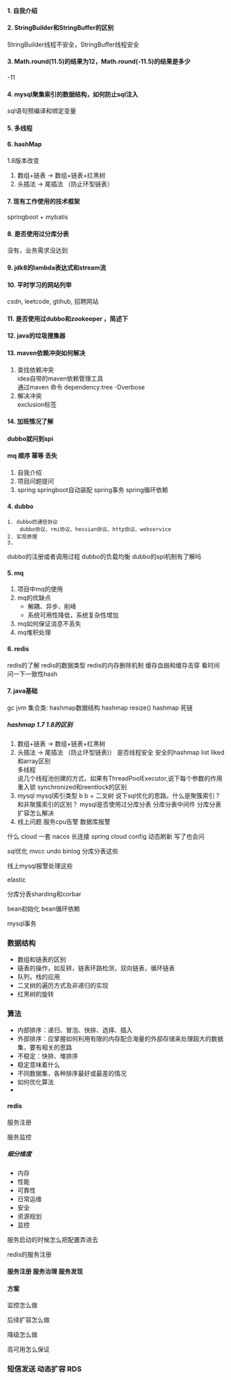 #### 1. 自我介绍
#### 2. StringBuilder和StringBuffer的区别
StringBuilder线程不安全，StringBuffer线程安全
#### 3. Math.round(11.5)的结果为12，Math.round(-11.5)的结果是多少
-11
#### 4. mysql聚集索引的数据结构，如何防止sql注入
sql语句预编译和绑定变量
#### 5. 多线程
#### 6. hashMap
1.8版本改变  
1. 数组+链表 -> 数组+链表+红黑树  
2. 头插法 -> 尾插法 （防止环型链表）

#### 7. 现有工作使用的技术框架
springboot + mybatis
#### 8. 是否使用过分库分表
没有，业务需求没达到
#### 9. jdk8的lambda表达式和stream流
#### 10. 平时学习的网站列举
csdn, leetcode, gtihub, 招聘网站
#### 11. 是否使用过dubbo和zookeeper ，简述下
#### 12. java的垃圾搜集器
#### 13. maven依赖冲突如何解决
1. 查找依赖冲突  
idea自带的maven依赖管理工具  
通过maven 命令 dependency:tree -Dverbose
2. 解决冲突  
exclusion标签

#### 14. 加班情况了解

#### dubbo就问到spi
#### mq 顺序 幂等 丢失 


1. 自我介绍
2. 项目问题提问
3. spring
springboot自动装配 
spring事务
spring循环依赖
#### 4. dubbo
    1. dubbo的通信协议
        dubbo协议、rmi协议、hessian协议、http协议、webservice
    2. 实现原理
    3. 
dubbo的注册或者调用过程
dubbo的负载均衡
dubbo的spi机制有了解吗
#### 5. mq
1. 项目中mq的使用
2. mq的优缺点
    - 解耦、异步、削峰
    - 系统可用性降低，系统复杂性增加
3. mq如何保证消息不丢失
 4. mq堆积处理
#### 6. redis
redis的了解
redis的数据类型
redis的内存删除机制
缓存血崩和缓存击穿
看时间问一下一致性hash
#### 7. java基础
gc
jvm
集合类:
hashmap数据结构
hashmap resize()
hashmap 死链

##### hashmap 1.7 1.8的区别
1. 数组+链表 -> 数组+链表+红黑树
2. 头插法 -> 尾插法 （防止环型链表)）
是否线程安全
安全的hashmap
list
liked和array区别  
多线程  
说几个线程池创建的方式，如果有ThreadPoolExecutor,说下每个参数的作用
重入锁
synchronized和reentlock的区别
8. mysql
mysql索引类型
b b + 二叉树
说下sql优化的思路。什么是聚簇索引？和非聚簇索引的区别？
mysql是否使用过分库分表
分库分表中间件
分库分表扩容怎么解决
9. 线上问题
服务cpu告警
数据库报警

什么 cloud 一套 nacos 长连接  spring cloud config 动态刷新 写了也会问

sql优化 mvcc undo binlog 分库分表这些

线上mysql报警处理这些

elastic

分库分表sharding和corbar

bean初始化 bean循环依赖

mysql事务

### 数据结构
- 数组和链表的区别
- 链表的操作，如反转，链表环路检测，双向链表，循环链表
- 队列，栈的应用
- 二叉树的遍历方式及非递归的实现
- 红黑树的旋转

### 算法

- 内部排序：递归、冒泡、快排、选择、插入
- 外部排序：应掌握如何利用有限的内存配合海量的外部存储来处理超大的数据集，要有相关的思路
- 不稳定：快排、堆排序 
- 稳定意味着什么
- 不同数据集，各种排序最好或最差的情况
- 如何优化算法
- 

#### redis
服务注册

服务监控

##### 细分维度

- 内存
- 性能
- 可靠性
- 日常运维
- 安全
- 资源规划
- 监控

服务启动的时候怎么把配置弄进去

redis的服务注册



#### 服务注册 服务治理 服务发现


#### 方案
监控怎么做

后续扩容怎么做

降级怎么做

高可用怎么保证


### 短信发送 动态扩容 RDS
